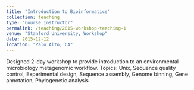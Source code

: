 ```yaml
---
title: "Introduction to Bioinformatics"
collection: teaching
type: "Course Instructor"
permalink: /teaching/2015-workshop-teaching-1
venue: "Stanford University, Workshop"
date: 2015-12-12
location: "Palo Alto, CA"
---
```

Designed 2-day workshop to provide introduction to an environmental microbiology metagenomic workflow. Topics: Unix, Sequence quality control, Experimental design, Sequence assembly, Genome binning, Gene annotation, Phylogenetic analysis
